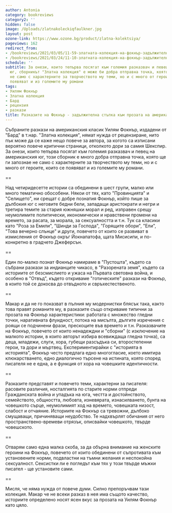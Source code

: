```yaml
---
author: Antonia
category: bookreviews
category2: ''
hidden: false
image: /Uploads/zlatnakoleckiqfaulkner.jpg
layout: post
ozone-link: https://www.ozone.bg/product/zlatna-kolektsiya/
pageviews: 162
redirect_from:
- /bookreviews/2021/03/05/11-59-златната-колекция-на-фокнър-задължителна-стъпка-към-прозата-на-американския-класик
- /bookreviews/2021/03/24/11-10-златната-колекция-на-фокнър-задължителна-стъпка-към-прозата-на-американския-класик
schedule: ''
subtitle: За онези, които тепърва посягат към големия разказвач и певец на американския
  юг, сборникът "Златна колекция" е може би добра отправна точка, която ще ги запознае
  не само с характерните за творчеството му теми, но и с много от героите, които се
  появяват и из големите му романи
tags:
- Уилям Фокнър
- Златна колекция
- Бард
- рецензия
- разкази
title: Разказите на Фокнър - задължителна стъпка към прозата на американския класик
---
```


Събраните разкази на американския класик Уилям Фокнър, издадени от "Бард" в т.нар. "Златна колекция", нямат нужда от рецензиране, нито пък може да се каже нещо повече за автора, за когото са изписани вероятно повече критични страници, отколкото дори за самия Шекспир. За онези, които тепърва посягат към големия разказвач и певец на американския юг, този сборник е много добра отправна точка, която ще ги запознае не само с характерните за творчеството му теми, но и с много от героите, които се появяват и из големите му романи. 

\==

Над четиридесетте истории са обединени в шест групи, малко или много тематично обособени. Някои от тях, като "Провинцията" и "Селището", ни срещат с добре познатия Фокнър, който пише за дълбокия юг с неговите бедни бели, западащи аристократи и негри и третира темите за стария южняшки морал и ред, изправен срещу неумолимите политически, икономически и нравствени промени на времето, за расата, за морала, за сексуалността и т.н. Тук са класики като "Роза за Емили", "Шинди за Господа", "Горящите обори", "Ели", "Това вечерно слънце" и други, повечето от които се развиват в измисления от Фокнър окръг Йокнапатофа, щата Мисисипи, и по-конкретно в градчето Джеферсън.

\==

Един по-малко познат Фокнър намираме в "Пустошта", където са събрани разкази за индианците чикасо, в "Разорената земя", където са историите от безсмислието и ужаса на Първата световна война, и особено в "Отвъд", където откриваме "готическите" разкази на Фокнър, в които той се докосва до отвъдното и свръхестественото. 

\==

Макар и да не го показват в пълния му модернистки блясък така, както това правят романите му, в разказите също откриваме типични за прозата на Фокнър характеристики: работата с множество гледни точки, наративната флуидност, потока на мисълта, дългите изречения с роящи се подчинени фрази, прескоците във времето и т.н. Разказвачите на Фокнър, повечето от които ненадеждни и "сборни" (с изключение на малкото истории, в които авторът избира всевиждаща гледна точка), са деца, младежи, слуги, хора, губещи разсъдъка си, второстепенни герои, та дори и мъртвец. Експериментирайки с "историята в историята", Фокнър често предлага едно многогласие, което имитира клюкарстването, едно диалогично търсене на истината, която според писателя не е една, а е функция от хора на човешките идентичности.

\==

Разказите представят и повечето теми, характерни за писателя: расовите различия, носталгията по старите норми отпреди Гражданската война и упадъка на юга, честта и достойнството, семейството, общността, любовта, изневярата, изнасилването, бунта на човешкото сърце, неумолимият ход на времето, човешката низост, слабост и отчаяние. Историите на Фокнър са тревожни, дълбоко смущаващи, причиняващи неудобство. Те надхвърлят обичания от него пространствено-времеви отрязък, описвайки човешкото, твърде човешското.  

\==

Отварям само една малка скоба, за да обърна внимание на женските героини на Фокнър, повечето от които обединени от съпротивата към установените норми, подвластни на тъмни желания и неспокойна сексуалност. Сексистки ли е погледът към тях у този твърде мъжки писател - ще установите сами. 

\==

Мисля, че няма нужда от повече думи. Силно препоръчвам тази колекция. Макар че не всеки разказ в нея има същото качество, историите определено носят ясен вкус за прозата на Уилям Фокнър като цяло.